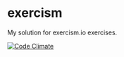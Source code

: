 # exercism
My solution for exercism.io exercises.

[![Code Climate](https://codeclimate.com/github/abhishek77in/exercism/badges/gpa.svg)](https://codeclimate.com/github/abhishek77in/exercism)
